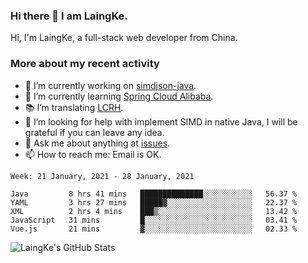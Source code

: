 ### Hi there 👋 I am LaingKe.

Hi, I'm LaingKe, a full-stack web developer from China.

### More about my recent activity

- 🔭 I’m currently working on [simdjson-java](https://github.com/laingke/simdjson-java).
- 🌱 I’m currently learning [Spring Cloud Alibaba](https://github.com/alibaba/spring-cloud-alibaba).
- :books: I’m translating [LCRH](https://github.com/LCTT/LCRH).
- 🤔 I’m looking for help with implement SIMD in native Java, I will be grateful if you can leave any idea.
- 💬 Ask me about anything at [issues](https://github.com/laingke/laingke/issues).
- 📫 How to reach me: Email is OK.

<!--START_SECTION:waka-->
```text
Week: 21 January, 2021 - 28 January, 2021

Java         8 hrs 41 mins   ██████████████░░░░░░░░░░░   56.37 % 
YAML         3 hrs 27 mins   █████▓░░░░░░░░░░░░░░░░░░░   22.37 % 
XML          2 hrs 4 mins    ███▒░░░░░░░░░░░░░░░░░░░░░   13.42 % 
JavaScript   31 mins         █░░░░░░░░░░░░░░░░░░░░░░░░   03.41 % 
Vue.js       21 mins         ▓░░░░░░░░░░░░░░░░░░░░░░░░   02.33 % 
```
<!--END_SECTION:waka-->

![LaingKe's GitHub Stats](https://github-readme-stats.vercel.app/api?username=laingke&show_icons=true&theme=nightowl&count_private=true)
